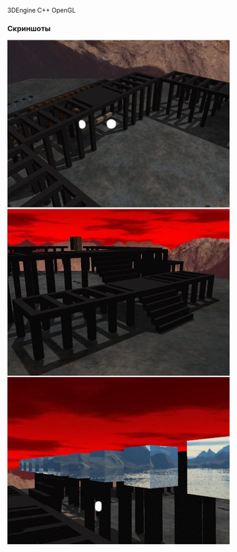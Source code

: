 3DEngine C++ OpenGL

### Скриншоты

![3Dengine1](https://github.com/gamedevshttl/3DEngine/blob/master/3Dengine1.JPG)
![3Dengine2](https://github.com/gamedevshttl/3DEngine/blob/master/3Dengine2.JPG)
![3Dengine3](https://github.com/gamedevshttl/3DEngine/blob/master/3Dengine3.JPG)
